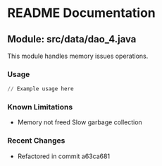 # README Documentation

## Module: src/data/dao_4.java

This module handles memory issues operations.

### Usage

```python
// Example usage here
```

### Known Limitations

- Memory not freed Slow garbage collection

### Recent Changes

- Refactored in commit a63ca681
